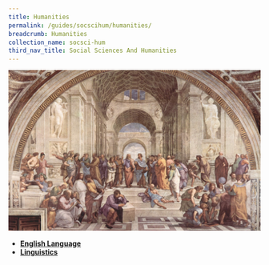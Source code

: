 ```yaml
---
title: Humanities
permalink: /guides/socscihum/humanities/
breadcrumb: Humanities
collection_name: socsci-hum
third_nav_title: Social Sciences And Humanities
---
```



<img src="/images/category/humanities.jpg" alt="humanities banner" style="width:800px;" />

* [**English Language**](/guides/socialsciences-humanities/humanities/english-language)
* [**Linguistics**](/guides/socialsciences-humanities/humanities/linguistics)